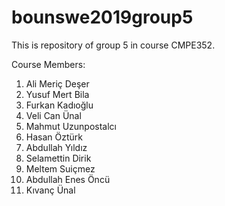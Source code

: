 # bounswe2019group5

This is repository of group 5 in course CMPE352.

Course Members:

1) Ali Meriç Deşer
2) Yusuf Mert Bila
3) Furkan Kadıoğlu
4) Veli Can Ünal
5) Mahmut Uzunpostalcı
6) Hasan Öztürk
7) Abdullah Yıldız
8) Selamettin Dirik
9) Meltem Suiçmez
10) Abdullah Enes Öncü
11) Kıvanç Ünal

